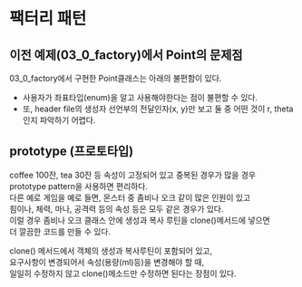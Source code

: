 # 팩터리 패턴  
## 이전 예제(03_0_factory)에서 Point의 문제점  
03_0_factory에서 구현한 Point클래스는 아래의 불편함이 있다.  
 - 사용자가 좌표타입(enum)을 알고 사용해야한다는 점이 불편할 수 있다.  
 - 또, header file의 생성자 선언부의 전달인자(x, y)만 보고 둘 중 어떤 것이 r, theta인지 파악하기 어렵다.  
  
##  prototype (프로토타입)  
coffee 100잔, tea 30잔 등 속성이 고정되어 있고 중복된 경우가 많을 경우  
prototype pattern을 사용하면 편리하다.  
다른 예로 게임을 예로 들면, 몬스터 중 좀비나 오크 같이 많은 인원이 있고  
힘이나, 체력, 마나, 공격력 등의 속성 등은 모두 같은 경우가 있다.  
이럴 경우 좀비나 오크 클래스 안에 생성과 복사 루틴을 clone()메서드에 넣으면  
더 깔끔한 코드를 만들 수 있다.  
  
clone() 메서드에서 객체의 생성과 복사루틴이 포함되어 있고,  
요구사항이 변경되어서 속성(용량(ml)등)을 변경해야 할 때,  
일일히 수정하지 않고 clone()메소드만 수정하면 된다는 장점이 있다.  
  